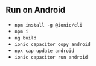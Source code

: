 ## Run on Android
* `npm install -g @ionic/cli`
* `npm i`
* `ng build`
* `ionic capacitor copy android`
* `npx cap update android`
* `ionic capacitor run android`
